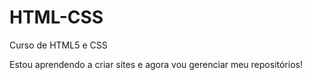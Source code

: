 # HTML-CSS
 Curso de HTML5 e CSS

 Estou aprendendo a criar sites e agora vou gerenciar meu repositórios!
